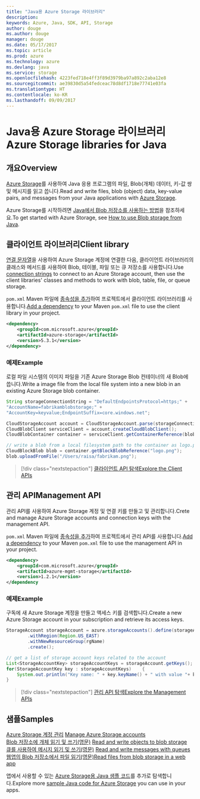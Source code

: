 ```yaml
---
title: "Java용 Azure Storage 라이브러리"
description: 
keywords: Azure, Java, SDK, API, Storage
author: douge
ms.author: douge
manager: douge
ms.date: 05/17/2017
ms.topic: article
ms.prod: azure
ms.technology: azure
ms.devlang: java
ms.service: storage
ms.openlocfilehash: 4223fed718e4ff3f89d3979ba97a892c2aba12e8
ms.sourcegitcommit: ae39830d5a54fedceac78d8df1718e77741e03fa
ms.translationtype: HT
ms.contentlocale: ko-KR
ms.lasthandoff: 09/09/2017
---
```

# <a name="azure-storage-libraries-for-java"></a><span data-ttu-id="34159-103">Java용 Azure Storage 라이브러리</span><span class="sxs-lookup"><span data-stu-id="34159-103">Azure Storage libraries for Java</span></span>

## <a name="overview"></a><span data-ttu-id="34159-104">개요</span><span class="sxs-lookup"><span data-stu-id="34159-104">Overview</span></span>

<span data-ttu-id="34159-105">[Azure Storage](/azure/storage/storage-introduction)를 사용하여 Java 응용 프로그램의 파일, Blob(개체) 데이터, 키-값 쌍 및 메시지를 읽고 씁니다.</span><span class="sxs-lookup"><span data-stu-id="34159-105">Read and write files, blob (object) data, key-value pairs, and messages from your Java applications with [Azure Storage](/azure/storage/storage-introduction).</span></span>

<span data-ttu-id="34159-106">Azure Storage를 시작하려면 [Java에서 Blob 저장소를 사용하는 방법](/azure/storage/storage-java-how-to-use-blob-storage)을 참조하세요.</span><span class="sxs-lookup"><span data-stu-id="34159-106">To get started with Azure Storage, see [How to use Blob storage from Java](/azure/storage/storage-java-how-to-use-blob-storage).</span></span>

## <a name="client-library"></a><span data-ttu-id="34159-107">클라이언트 라이브러리</span><span class="sxs-lookup"><span data-stu-id="34159-107">Client library</span></span>

<span data-ttu-id="34159-108">[연결 문자열](/azure/storage/storage-create-storage-account#manage-your-storage-account)을 사용하여 Azure Storage 계정에 연결한 다음, 클라이언트 라이브러리의 클래스와 메서드를 사용하여 Blob, 테이블, 파일 또는 큐 저장소를 사용합니다.</span><span class="sxs-lookup"><span data-stu-id="34159-108">Use [connection strings](/azure/storage/storage-create-storage-account#manage-your-storage-account) to connect to an Azure Storage account, then use the client libraries' classes and methods to work with blob, table, file, or queue storage.</span></span> 

<span data-ttu-id="34159-109">`pom.xml` Maven 파일에 [종속성을 추가](https://maven.apache.org/guides/getting-started/index.html#How_do_I_use_external_dependencies)하여 프로젝트에서 클라이언트 라이브러리를 사용합니다.</span><span class="sxs-lookup"><span data-stu-id="34159-109">[Add a dependency](https://maven.apache.org/guides/getting-started/index.html#How_do_I_use_external_dependencies) to your Maven `pom.xml` file to use the client library in your project.</span></span>   

```XML
<dependency>
    <groupId>com.microsoft.azure</groupId>
    <artifactId>azure-storage</artifactId>
    <version>5.3.1</version>
</dependency>
```   

### <a name="example"></a><span data-ttu-id="34159-110">예제</span><span class="sxs-lookup"><span data-stu-id="34159-110">Example</span></span>

<span data-ttu-id="34159-111">로컬 파일 시스템의 이미지 파일을 기존 Azure Storage Blob 컨테이너의 새 Blob에 씁니다.</span><span class="sxs-lookup"><span data-stu-id="34159-111">Write a image file from the local file system into a new blob in an existing Azure Storage blob container.</span></span>


```java
String storageConnectionString = "DefaultEndpointsProtocol=https;" + 
"AccountName=fabrikamblobstorage;" + 
"AccountKey=keyvalue;EndpointSuffix=core.windows.net";

CloudStorageAccount account = CloudStorageAccount.parse(storageConnectionString);
CloudBlobClient serviceClient = account.createCloudBlobClient();
CloudBlobContainer container = serviceClient.getContainerReference(blobContainer);

// write a blob from a local filesystem path to the container as logo.png
CloudBlockBlob blob = container.getBlockBlobReference("logo.png");
blob.uploadFromFile("/Users/raisa/fabrikam.png");
```

> [!div class="nextstepaction"]
> [<span data-ttu-id="34159-112">클라이언트 API 탐색</span><span class="sxs-lookup"><span data-stu-id="34159-112">Explore the Client APIs</span></span>](/java/api/overview/azure/storage/clientlibrary)

## <a name="management-api"></a><span data-ttu-id="34159-113">관리 API</span><span class="sxs-lookup"><span data-stu-id="34159-113">Management API</span></span>

<span data-ttu-id="34159-114">관리 API를 사용하여 Azure Storage 계정 및 연결 키를 만들고 및 관리합니다.</span><span class="sxs-lookup"><span data-stu-id="34159-114">Crete and manage Azure Storage accounts and connection keys with the management API.</span></span>

<span data-ttu-id="34159-115">`pom.xml` Maven 파일에 [종속성을 추가](https://maven.apache.org/guides/getting-started/index.html#How_do_I_use_external_dependencies)하여 프로젝트에서 관리 API를 사용합니다.</span><span class="sxs-lookup"><span data-stu-id="34159-115">[Add a dependency](https://maven.apache.org/guides/getting-started/index.html#How_do_I_use_external_dependencies) to your Maven `pom.xml` file to use the management API in your project.</span></span>  

```XML
<dependency>
    <groupId>com.microsoft.azure</groupId>
    <artifactId>azure-mgmt-storage</artifactId>
    <version>1.2.1</version>
</dependency
```   

### <a name="example"></a><span data-ttu-id="34159-116">예제</span><span class="sxs-lookup"><span data-stu-id="34159-116">Example</span></span>

<span data-ttu-id="34159-117">구독에 새 Azure Storage 계정을 만들고 액세스 키를 검색합니다.</span><span class="sxs-lookup"><span data-stu-id="34159-117">Create a new Azure Storage account in your subscription and retrieve its access keys.</span></span>

```java
StorageAccount storageAccount = azure.storageAccounts().define(storageAccountName)
        .withRegion(Region.US_EAST)
        .withNewResourceGroup(rgName)
        .create();

// get a list of storage account keys related to the account
List<StorageAccountKey> storageAccountKeys = storageAccount.getKeys();
for(StorageAccountKey key : storageAccountKeys)    {
    System.out.println("Key name: " + key.keyName() + " with value "+ key.value());
}
```

> [!div class="nextstepaction"]
> [<span data-ttu-id="34159-118">관리 API 탐색</span><span class="sxs-lookup"><span data-stu-id="34159-118">Explore the Management APIs</span></span>](/java/api/overview/azure/storage/managementapi)


## <a name="samples"></a><span data-ttu-id="34159-119">샘플</span><span class="sxs-lookup"><span data-stu-id="34159-119">Samples</span></span>

<span data-ttu-id="34159-120">[Azure Storage 계정 관리](../docs-ref-conceptual/java-sdk-manage-storage-accounts.md)  </span><span class="sxs-lookup"><span data-stu-id="34159-120">[Manage Azure Storage accounts](../docs-ref-conceptual/java-sdk-manage-storage-accounts.md)  </span></span>  
<span data-ttu-id="34159-121">[Blob 저장소에 개체 읽기 및 쓰기(영문)](https://github.com/Azure-Samples/storage-blob-java-getting-started) </span><span class="sxs-lookup"><span data-stu-id="34159-121">[Read and write objects to blob storage](https://github.com/Azure-Samples/storage-blob-java-getting-started) </span></span>  
<span data-ttu-id="34159-122">[큐를 사용하여 메시지 읽기 및 쓰기(영문)](https://github.com/Azure-Samples/storage-queue-java-getting-started) </span><span class="sxs-lookup"><span data-stu-id="34159-122">[Read and write messages with queues](https://github.com/Azure-Samples/storage-queue-java-getting-started) </span></span>  
[<span data-ttu-id="34159-123">웹앱의 Blob 저장소에서 파일 읽기(영문)</span><span class="sxs-lookup"><span data-stu-id="34159-123">Read files from blob storage in a web app</span></span>](https://github.com/Azure-Samples/app-service-java-manage-storage-connections-for-web-apps-on-linux)

<span data-ttu-id="34159-124">앱에서 사용할 수 있는 [Azure Storage용 Java 샘플 코드](https://azure.microsoft.com/resources/samples/?platform=java&term=storage)를 추가로 탐색합니다.</span><span class="sxs-lookup"><span data-stu-id="34159-124">Explore more [sample Java code for Azure Storage](https://azure.microsoft.com/resources/samples/?platform=java&term=storage) you can use in your apps.</span></span>